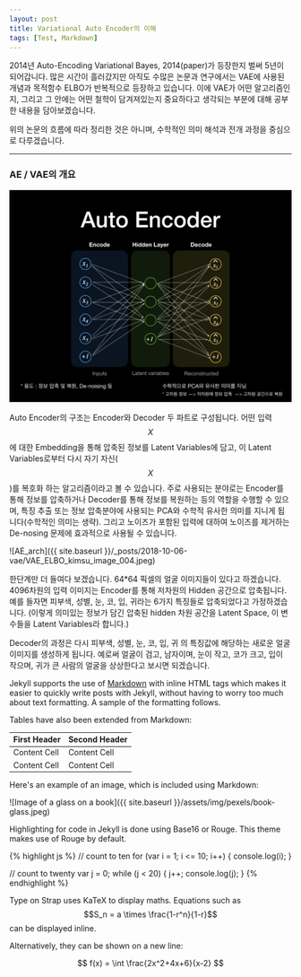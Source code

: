 ```yaml
---
layout: post
title: Variational Auto Encoder의 이해
tags: [Test, Markdown]
---
```


2014년 Auto-Encoding Variational Bayes, 2014(paper)가 등장한지 벌써 5년이 되어갑니다. 많은 시간이 흘러갔지만 아직도 수많은 논문과 연구에서는 VAE에 사용된 개념과 목적함수 ELBO가 반복적으로 등장하고 있습니다. 이에 VAE가 어떤 알고리즘인지, 그리고 그 안에는 어떤 철학이 담겨져있는지 중요하다고 생각되는 부분에 대해 공부한 내용을 담아보겠습니다.

위의 논문의 흐름에 따라 정리한 것은 아니며, 수학적인 의미 해석과 전개 과정을 중심으로 다루겠습니다.

_ _ _
### AE / VAE의 개요
![AE_arch](https://github.com/uk-kim/uk-kim.github.io/blob/master/_posts/2018-10-06-vae/VAE_ELBO_kimsu_image_003.jpeg?raw=true)

Auto Encoder의 구조는 Encoder와 Decoder 두 파트로 구성됩니다. 어떤 입력 $$X$$에 대한 Embedding을 통해 압축된 정보를 Latent Variables에 담고, 이 Latent Variables로부터 다시 자기 자신($$X$$)를 복호화 하는 알고리즘이라고 볼 수 있습니다. 주로 사용되는 분야로는 Encoder를 통해 정보를 압축하거나 Decoder를 통해 정보를 복원하는 등의 역할을 수행할 수 있으며, 특징 추출 또는 정보 압축분야에 사용되는 PCA와 수학적 유사한 의미를 지니게 됩니다(수학적인 의미는 생략). 그리고 노이즈가 포함된 입력에 대하여 노이즈를 제거하는 De-nosing 문제에 효과적으로 사용될 수 있습니다.

![AE_arch]({{ site.baseurl }}/_posts/2018-10-06-vae/VAE_ELBO_kimsu_image_004.jpeg)

한단계만 더 들여다 보겠습니다. 64*64 픽셀의 얼굴 이미지들이 있다고 하겠습니다. 4096차원의 입력 이미지는 Encoder를 통해 저차원의 Hidden 공간으로 압축됩니다. 예를 들자면 피부색, 성별, 눈, 코, 입, 귀라는 6가지 특징들로 압축되었다고 가정하겠습니다. (이렇게 의미있는 정보가 담긴 압축된 hidden 차원 공간을 Latent Space, 이 변수들을 Latent Variables라 합니다.)

Decoder의 과정은 다시 피부색, 성별, 눈, 코, 입, 귀 의 특징값에 해당하는 새로운 얼굴 이미지를 생성하게 됩니다. 예로써 얼굴이 검고, 남자이며, 눈이 작고, 코가 크고, 입이 작으며, 귀가 큰 사람의 얼굴을 상상한다고 보시면 되겠습니다.





Jekyll supports the use of [Markdown](http://daringfireball.net/projects/markdown/syntax) with inline HTML tags which makes it easier to quickly write posts with Jekyll, without having to worry too much about text formatting. A sample of the formatting follows.

Tables have also been extended from Markdown:

First Header  | Second Header
------------- | -------------
Content Cell  | Content Cell
Content Cell  | Content Cell

Here's an example of an image, which is included using Markdown:

![Image of a glass on a book]({{ site.baseurl }}/assets/img/pexels/book-glass.jpeg)

Highlighting for code in Jekyll is done using Base16 or Rouge. This theme makes use of Rouge by default.

{% highlight js %}
// count to ten
for (var i = 1; i <= 10; i++) {
    console.log(i);
}

// count to twenty
var j = 0;
while (j < 20) {
    j++;
    console.log(j);
}
{% endhighlight %}

Type on Strap uses KaTeX to display maths. Equations such as $$S_n = a \times \frac{1-r^n}{1-r}$$ can be displayed inline.

Alternatively, they can be shown on a new line:

$$ f(x) = \int \frac{2x^2+4x+6}{x-2} $$